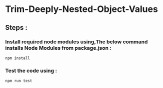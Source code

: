 # Trim-Deeply-Nested-Object-Values 

## Steps :
### Install required node modules using,The below command installs Node Modules from package.json :
`npm install`

### Test the code using :
`npm run test`

